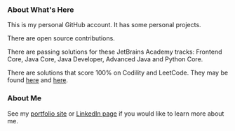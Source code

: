 ### About What's Here

This is my personal GitHub account. It has some personal projects.

There are open source contributions.

There are passing solutions for these JetBrains Academy tracks: Frontend Core, Java Core, Java Developer, Advanced Java and Python Core.

There are solutions that score 100% on Codility and LeetCode. They may be found [here](https://github.com/kimnetics/Codility) and [here](https://github.com/kimnetics/LeetCode).

### About Me

See my [portfolio site](https://greg.kimnetics.com/) or [LinkedIn page](https://www.linkedin.com/in/6502a/) if you would like to learn more about me.
